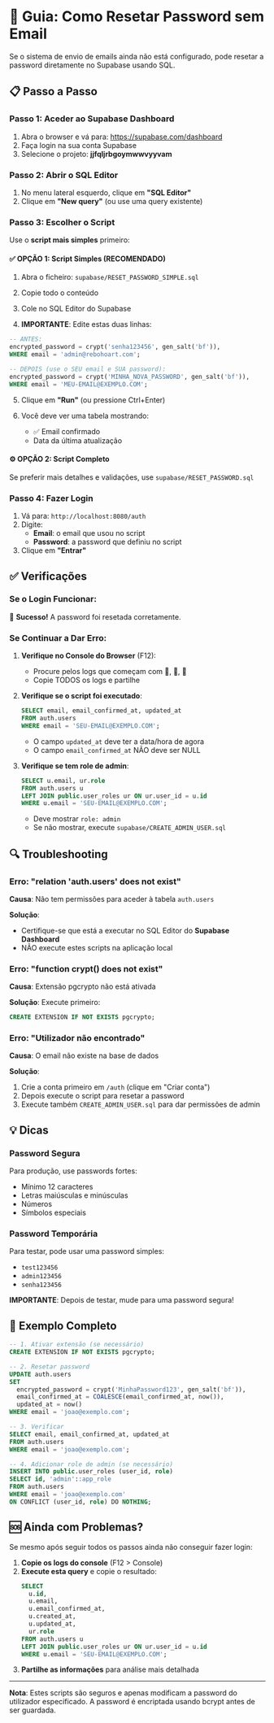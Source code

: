 # 🔐 Guia: Como Resetar Password sem Email

Se o sistema de envio de emails ainda não está configurado, pode resetar a password diretamente no Supabase usando SQL.

## 📋 Passo a Passo

### Passo 1: Aceder ao Supabase Dashboard

1. Abra o browser e vá para: https://supabase.com/dashboard
2. Faça login na sua conta Supabase
3. Selecione o projeto: **jjfqljrbgoymwwvyyvam**

### Passo 2: Abrir o SQL Editor

1. No menu lateral esquerdo, clique em **"SQL Editor"**
2. Clique em **"New query"** (ou use uma query existente)

### Passo 3: Escolher o Script

Use o **script mais simples** primeiro:

#### ✅ OPÇÃO 1: Script Simples (RECOMENDADO)

1. Abra o ficheiro: `supabase/RESET_PASSWORD_SIMPLE.sql`
2. Copie todo o conteúdo
3. Cole no SQL Editor do Supabase

4. **IMPORTANTE**: Edite estas duas linhas:

```sql
-- ANTES:
encrypted_password = crypt('senha123456', gen_salt('bf')),
WHERE email = 'admin@rebohoart.com';

-- DEPOIS (use o SEU email e SUA password):
encrypted_password = crypt('MINHA_NOVA_PASSWORD', gen_salt('bf')),
WHERE email = 'MEU-EMAIL@EXEMPLO.COM';
```

5. Clique em **"Run"** (ou pressione Ctrl+Enter)

6. Você deve ver uma tabela mostrando:
   - ✅ Email confirmado
   - Data da última atualização

#### ⚙️ OPÇÃO 2: Script Completo

Se preferir mais detalhes e validações, use `supabase/RESET_PASSWORD.sql`

### Passo 4: Fazer Login

1. Vá para: `http://localhost:8080/auth`
2. Digite:
   - **Email**: o email que usou no script
   - **Password**: a password que definiu no script
3. Clique em **"Entrar"**

## ✅ Verificações

### Se o Login Funcionar:

🎉 **Sucesso!** A password foi resetada corretamente.

### Se Continuar a Dar Erro:

1. **Verifique no Console do Browser** (F12):
   - Procure pelos logs que começam com 🔐, 📧, 🔑
   - Copie TODOS os logs e partilhe

2. **Verifique se o script foi executado**:
   ```sql
   SELECT email, email_confirmed_at, updated_at
   FROM auth.users
   WHERE email = 'SEU-EMAIL@EXEMPLO.COM';
   ```
   - O campo `updated_at` deve ter a data/hora de agora
   - O campo `email_confirmed_at` NÃO deve ser NULL

3. **Verifique se tem role de admin**:
   ```sql
   SELECT u.email, ur.role
   FROM auth.users u
   LEFT JOIN public.user_roles ur ON ur.user_id = u.id
   WHERE u.email = 'SEU-EMAIL@EXEMPLO.COM';
   ```
   - Deve mostrar `role: admin`
   - Se não mostrar, execute `supabase/CREATE_ADMIN_USER.sql`

## 🔍 Troubleshooting

### Erro: "relation 'auth.users' does not exist"

**Causa**: Não tem permissões para aceder à tabela `auth.users`

**Solução**:
- Certifique-se que está a executar no SQL Editor do **Supabase Dashboard**
- NÃO execute estes scripts na aplicação local

### Erro: "function crypt() does not exist"

**Causa**: Extensão pgcrypto não está ativada

**Solução**: Execute primeiro:
```sql
CREATE EXTENSION IF NOT EXISTS pgcrypto;
```

### Erro: "Utilizador não encontrado"

**Causa**: O email não existe na base de dados

**Solução**:
1. Crie a conta primeiro em `/auth` (clique em "Criar conta")
2. Depois execute o script para resetar a password
3. Execute também `CREATE_ADMIN_USER.sql` para dar permissões de admin

## 💡 Dicas

### Password Segura

Para produção, use passwords fortes:
- Mínimo 12 caracteres
- Letras maiúsculas e minúsculas
- Números
- Símbolos especiais

### Password Temporária

Para testar, pode usar uma password simples:
- `test123456`
- `admin123456`
- `senha123456`

**IMPORTANTE**: Depois de testar, mude para uma password segura!

## 📝 Exemplo Completo

```sql
-- 1. Ativar extensão (se necessário)
CREATE EXTENSION IF NOT EXISTS pgcrypto;

-- 2. Resetar password
UPDATE auth.users
SET
  encrypted_password = crypt('MinhaPassword123', gen_salt('bf')),
  email_confirmed_at = COALESCE(email_confirmed_at, now()),
  updated_at = now()
WHERE email = 'joao@exemplo.com';

-- 3. Verificar
SELECT email, email_confirmed_at, updated_at
FROM auth.users
WHERE email = 'joao@exemplo.com';

-- 4. Adicionar role de admin (se necessário)
INSERT INTO public.user_roles (user_id, role)
SELECT id, 'admin'::app_role
FROM auth.users
WHERE email = 'joao@exemplo.com'
ON CONFLICT (user_id, role) DO NOTHING;
```

## 🆘 Ainda com Problemas?

Se mesmo após seguir todos os passos ainda não conseguir fazer login:

1. **Copie os logs do console** (F12 > Console)
2. **Execute esta query** e copie o resultado:
   ```sql
   SELECT
     u.id,
     u.email,
     u.email_confirmed_at,
     u.created_at,
     u.updated_at,
     ur.role
   FROM auth.users u
   LEFT JOIN public.user_roles ur ON ur.user_id = u.id
   WHERE u.email = 'SEU-EMAIL@EXEMPLO.COM';
   ```
3. **Partilhe as informações** para análise mais detalhada

---

**Nota**: Estes scripts são seguros e apenas modificam a password do utilizador especificado. A password é encriptada usando bcrypt antes de ser guardada.
